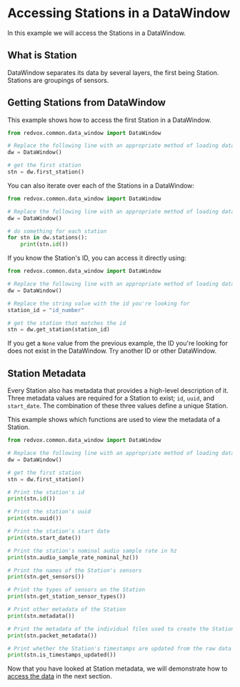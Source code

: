 # Accessing Stations in a DataWindow

In this example we will access the Stations in a DataWindow.

## What is Station

DataWindow separates its data by several layers, the first being Station.  Stations are groupings of sensors.

## Getting Stations from DataWindow

This example shows how to access the first Station in a DataWindow.

```python
from redvox.common.data_window import DataWindow

# Replace the following line with an appropriate method of loading data
dw = DataWindow()

# get the first station
stn = dw.first_station()
```

You can also iterate over each of the Stations in a DataWindow:

```python
from redvox.common.data_window import DataWindow

# Replace the following line with an appropriate method of loading data
dw = DataWindow()

# do something for each station
for stn in dw.stations():
    print(stn.id())
```

If you know the Station's ID, you can access it directly using:

```python
from redvox.common.data_window import DataWindow

# Replace the following line with an appropriate method of loading data
dw = DataWindow()

# Replace the string value with the id you're looking for
station_id = "id_number"

# get the station that matches the id
stn = dw.get_station(station_id)
```

If you get a `None` value from the previous example, the ID you're looking for does not exist in the DataWindow.  Try 
another ID or other DataWindow.

## Station Metadata

Every Station also has metadata that provides a high-level description of it.  Three metadata values are required for 
a Station to exist; `id`, `uuid`, and `start_date`.  The combination of these three values define a unique Station.

This example shows which functions are used to view the metadata of a Station.

```python
from redvox.common.data_window import DataWindow

# Replace the following line with an appropriate method of loading data
dw = DataWindow()

# get the first station
stn = dw.first_station()

# Print the station's id
print(stn.id())

# Print the station's uuid
print(stn.uuid())

# Print the station's start date
print(stn.start_date())

# Print the station's nominal audio sample rate in hz
print(stn.audio_sample_rate_nominal_hz())

# Print the names of the Station's sensors
print(stn.get_sensors())

# Print the types of sensors on the Station
print(stn.get_station_sensor_types())

# Print other metadata of the Station
print(stn.metadata())

# Print the metadata of the individual files used to create the Station
print(stn.packet_metadata())

# Print whether the Station's timestamps are updated from the raw data
print(stn.is_timestamps_updated())
```

Now that you have looked at Station metadata, we will demonstrate how to [access the data](00_station_data.md) in the
next section.